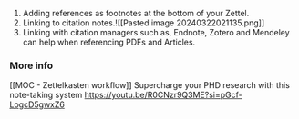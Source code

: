 1. Adding references as footnotes at the bottom of your Zettel.
2. Linking to citation notes.![[Pasted image 20240322021135.png]]
3. Linking with citation managers such as, Endnote, Zotero and Mendeley can help when referencing PDFs and Articles.
### More info
[[MOC - Zettelkasten workflow]]
Supercharge your PHD research with this note-taking system 
https://youtu.be/R0CNzr9Q3ME?si=pGcf-LogcD5gwxZ6